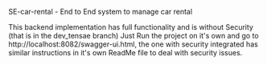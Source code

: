 SE-car-rental - End to End system to manage car rental

This backend implementation has full functionality and is without Security (that is in the dev_tensae branch)
Just Run the project on it's own and go to http://localhost:8082/swagger-ui.html, 
the one with security integrated has similar instructions in it's own ReadMe file to deal with security issues.

